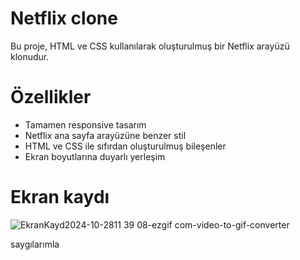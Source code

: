 # Netflix clone

Bu proje, HTML ve CSS kullanılarak oluşturulmuş bir Netflix arayüzü klonudur.

# Özellikler

- Tamamen responsive tasarım
- Netflix ana sayfa arayüzüne benzer stil
- HTML ve CSS ile sıfırdan oluşturulmuş bileşenler
- Ekran boyutlarına duyarlı yerleşim

# Ekran kaydı

![EkranKayd2024-10-2811 39 08-ezgif com-video-to-gif-converter](https://github.com/user-attachments/assets/c4255676-4a43-4400-9dee-e71db3f1fa52)


saygılarımla
